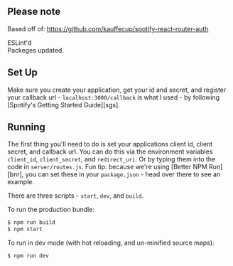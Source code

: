 ## Please note

Based off of: https://github.com/kauffecup/spotify-react-router-auth

ESLint'd  
Packeges updated.

## Set Up

Make sure you create your application, get your id and secret, and register
your callback url - `localhost:3000/callback` is what I used - by following
[Spotify's Getting Started Guide][sgs].

## Running

The first thing you'll need to do is set your applications client id, client
secret, and callback url. You can do this via the environment variables
`client_id`, `client_secret`, and `redirect_uri`. Or by typing them into the
code in `server/routes.js`. Fun tip: because we're using [Better NPM Run][bnr],
you can set these in your `package.json` - head over there to see an example.

There are three scripts - `start`, `dev`, and `build`.

To run the production bundle:

~~~bash
$ npm run build
$ npm start
~~~

To run in dev mode (with hot reloading, and un-minified source maps):

~~~bash
$ npm run dev
~~~


